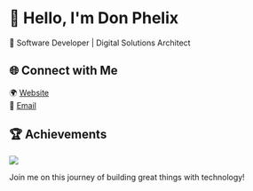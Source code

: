 # 👋 Hello, I'm Don Phelix

🔧 Software Developer | Digital Solutions Architect

## 🌐 Connect with Me

🌍 [Website](https://donphelix.com)  
📧 [Email](mailto:sawigadon@gmail.com)

## 🏆 Achievements
[<img src="https://github-profile-trophy.vercel.app/?username=donphelix&column=8&theme=gruvbox" />]()

Join me on this journey of building great things with technology!
